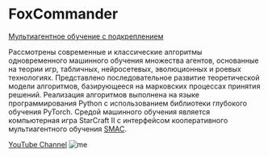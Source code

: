 # FoxCommander
[Мультиагентное обучение с подкреплением](https://bmstu.press/catalog/item/7198/) 

Рассмотрены современные и классические алгоритмы одновременного машинного обучения множества агентов, основанные на теории игр, табличных, нейросетевых, эволюционных и роевых технологиях. Представлено последовательное развитие теоретической модели алгоритмов, базирующееся на марковских процессах принятия решений. Реализация алгоритмов выполнена на языке программирования Python с использованием библиотеки глубокого обучения PyTorch. Средой машинного обучения является компьютерная игра StarCraft II с интерфейсом кооперативного мультиагентного обучения [SMAC](https://github.com/oxwhirl/smac).

[YouTube Channel](https://www.youtube.com/channel/UC33QPEjSlfA8P9rG0HtiH6g/videos)
![me](https://github.com/Alekat13/FoxCommander/blob/master/MARL_book_anime-m.gif)
